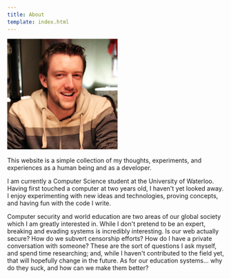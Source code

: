 ```yaml
---
title: About
template: index.html
---
```


![Photo of Owen][portrait]

This website is a simple collection of my thoughts, experiments, and experiences as a human being and as a developer.

I am currently a Computer Science student at the University of Waterloo. Having first touched a computer at two years old, I haven't yet looked away. I enjoy experimenting with new ideas and technologies, proving concepts, and having fun with the code I write.

Computer security and world education are two areas of our global society which I am greatly interested in. While I don't pretend to be an expert, breaking and evading systems is incredibly interesting. Is our web actually secure? How do we subvert censorship efforts? How do I have a private conversation with someone? These are the sort of questions I ask myself, and spend time researching; and, while I haven't contributed to the field yet, that will hopefully change in the future. As for our education systems&hellip; why do they suck, and how can we make them better?

[portrait]: /assets/portrait.jpg
